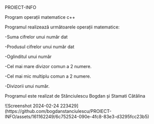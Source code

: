  PROIECT-INFO
<p>Program operații matematice c++</p>
<p>Programul realizează următoarele operații matematice:</p>
<p>-Suma cifrelor unui număr dat</p>
<p>-Produsul cifrelor unui număr dat</p>
<p>-Oglinditul unui număr</p>
<p>-Cel mai mare divizor comun a 2 numere.</p>
<p>-Cel mai mic multiplu comun a 2 numere.</p>
<p>-Divizorii unui număr.</p>
<p>Programul este realizat de Stănciulescu Bogdan și Stamati Cătălina</p>
![Screenshot 2024-02-24 223429](https://github.com/bogdanstanciulescu/PROIECT-INFO/assets/161162249/6c752524-090e-4fc8-83e3-d3295fcc23b5)

